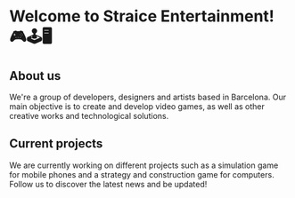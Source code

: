 # Welcome to Straice Entertainment! :video_game::joystick::desktop_computer:

## About us
We're a group of developers, designers and artists based in Barcelona. Our main objective is to create and develop video games, as well as other creative works and technological solutions.

## Current projects
We are currently working on different projects such as a simulation game for mobile phones and a strategy and construction game for computers. Follow us to discover the latest news and be updated!
